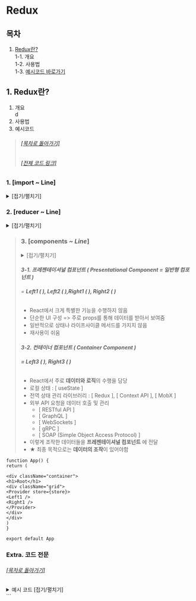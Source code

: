 # Redux

## 목차

1. [Redux란?](#1-redux란)\
   1-1. 개요\
   1-2. 사용법\
   1-3. [예시코드 바로가기](#1-3-예시코드)

## 1. Redux란?

1. 개요\
   d
2. 사용법
3. 예시코드

> ###### [[목차로 돌아가기]](#목차)
>
> ###### [[전체 코드 링크]](#extra-코드-전문)

### **1. [import ~ Line]**

<details>
<summary>
[접기/펼치기]
</summary>

```
import './App.css'
import { createStore } from 'redux'
import { Provider, useSelector, useDispatch } from 'react-redux'
```

</details>

### **2. [reducer ~ Line]**

<details>
<summary>
[접기/펼치기]
</summary>

```
function reducer(currentState, action) {
   if (currentState === undefined) {
      return { number: 1 }
   }
   const newState = { ...currentState }

   if (action.type === 'PLUS') {
      newState.number++
   }

   return newState
}
const store = createStore(reducer)
```

</details>

> ### **3. [components ~ _Line_]**
>
> <details>
> <summary>
> [접기/펼치기]
> </summary>
>
> ```
>
> function Left1() {
> return (
>
> <div>
> <h1>Left1</h1>
> <Left2></Left2>
> </div>
> )
> }
>
> function Left2() {
> return (
>
> <div>
> <h1>Left2</h1>
> <Left3></Left3>
> </div>
> )
> }
>
> function Left3() {
> const number = useSelector((state) => state.number)
>
> return (
>
> <div>
> <h1>Left3: {number}</h1>
> </div>
> )
> }
>
> function Right1() {
> return (
>
> <div>
> <h1>Right1</h1>
> <Right2 />
> </div>
> )
> }
>
> function Right2() {
> return (
>
> <div>
> <h1>Right2</h1>
> <Right3 />
> </div>
> )
> }
>
> function Right3() {
> const dispatch = useDispatch()
> return (
>
> <div>
> <h1>Right3</h1>
> <input
> type="button"
> value="+"
> onClick={() => {
> dispatch({ type: 'PLUS' })
> }}
> />
> </div>
> )
> }
> ```
>
> </details>
>
> #### _3-1. **프레젠테이셔널 컴포넌트** ( **Presentational Component** = 일반형 컴포넌트 )_
>
> ###### = **_Left1 ( ), Left2 ( ),Right1 ( ), Right2 ( )_**
>
> -  React에서 크게 특별한 기능을 수행하지 않음
> -  단순한 UI 구성 => 주로 props를 통해 데이터를 받아서 보여줌
> -  일반적으로 상태나 라이프사이클 메서드를 가지지 않음
> -  재사용이 쉬움
>
> #### _3-2. **컨테이너 컴포넌트** ( **Container Component** )_
>
> ###### **_= Left3 ( ), Right3 ( )_**
>
> -  React에서 주로 **데이터와 로직**의 수행을 담당
> -  로컬 상태 : [ useState ]
> -  전역 상태 관리 라이브러리 : [ Redux ], [ Context API ], [ MobX ]
> -  외부 API 요청을 데이터 호출 및 관리
>    -  [ RESTful API ]
>    -  [ GraphQL ]
>    -  [ WebSockets ]
>    -  [ gRPC ]
>    -  [ SOAP (Simple Object Access Protocol) ]
> -  이렇게 조작한 데이터들을 **프레젠테이셔널 컴포넌트** 에 전달
> -  ★ 최종 목적으로는 **데이터의 조작**이 있어야함

```
function App() {
return (

<div className="container">
<h1>Root</h1>
<div className="grid">
<Provider store={store}>
<Left1 />
<Right1 />
</Provider>
</div>
</div>
)
}

export default App

```

### Extra. 코드 전문

###### [[목차로 돌아가기]](#목차)

<details>
<summary>
예시 코드 [접기/펼치기]
</summary>

```

import './App.css'
import { createStore } from 'redux'
import { Provider, useSelector, useDispatch } from 'react-redux'

function reducer(currentState, action) {
if (currentState === undefined) {
return { number: 1 }
}
const newState = { ...currentState }

if (action.type === 'PLUS') {
newState.number++
}

return newState
}

const store = createStore(reducer)

function Left1() {
return (

<div>
<h1>Left1</h1>
<Left2></Left2>
</div>
)
}

function Left2() {
return (

<div>
<h1>Left2</h1>
<Left3></Left3>
</div>
)
}

function Left3() {
const number = useSelector((state) => state.number)

return (

<div>
<h1>Left3: {number}</h1>
</div>
)
}

function Right1() {
return (

<div>
<h1>Right1</h1>
<Right2 />
</div>
)
}

function Right2() {
return (

<div>
<h1>Right2</h1>
<Right3 />
</div>
)
}

function Right3() {
const dispatch = useDispatch()
return (

<div>
<h1>Right3</h1>
<input
type="button"
value="+"
onClick={() => {
dispatch({ type: 'PLUS' })
}}
/>
</div>
)
}

function App() {
return (

<div className="container">
<h1>Root</h1>
<div className="grid">
<Provider store={store}>
<Left1 />
<Right1 />
</Provider>
</div>
</div>
)
}

export default App

```

</details>
```
